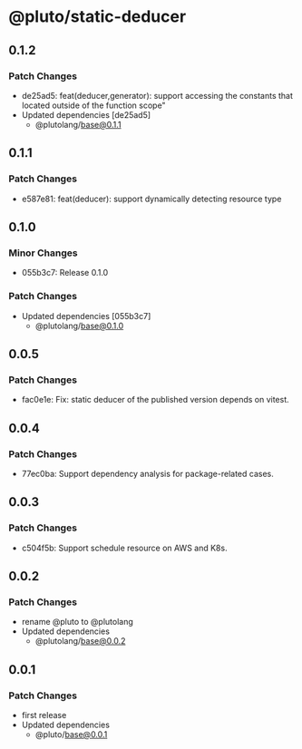 # @pluto/static-deducer

## 0.1.2

### Patch Changes

- de25ad5: feat(deducer,generator): support accessing the constants that located outside of the function scope"
- Updated dependencies [de25ad5]
  - @plutolang/base@0.1.1

## 0.1.1

### Patch Changes

- e587e81: feat(deducer): support dynamically detecting resource type

## 0.1.0

### Minor Changes

- 055b3c7: Release 0.1.0

### Patch Changes

- Updated dependencies [055b3c7]
  - @plutolang/base@0.1.0

## 0.0.5

### Patch Changes

- fac0e1e: Fix: static deducer of the published version depends on vitest.

## 0.0.4

### Patch Changes

- 77ec0ba: Support dependency analysis for package-related cases.

## 0.0.3

### Patch Changes

- c504f5b: Support schedule resource on AWS and K8s.

## 0.0.2

### Patch Changes

- rename @pluto to @plutolang
- Updated dependencies
  - @plutolang/base@0.0.2

## 0.0.1

### Patch Changes

- first release
- Updated dependencies
  - @pluto/base@0.0.1
